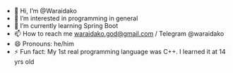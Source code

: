 - 👋 Hi, I’m @Waraidako
- 👀 I’m interested in programming in general
- 🌱 I’m currently learning Spring Boot
- 📫 How to reach me waraidako.god@gmail.com / Telegram @waraidako
- 😄 Pronouns: he/him
- ⚡ Fun fact: My 1st real programming language was C++. I learned it at 14 yrs old

<!---
Waraidako/Waraidako is a ✨ special ✨ repository because its `README.md` (this file) appears on your GitHub profile.
You can click the Preview link to take a look at your changes.
--->
